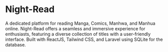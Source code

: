 # Night-Read
A dedicated platform for reading Manga, Comics, Manhwa, and Manhua online. Night-Read offers a seamless and immersive experience for enthusiasts, featuring a diverse collection of titles with a user-friendly interface. Built with ReactJS, Tailwind CSS, and Laravel using SQLite for the database.

